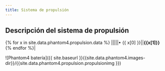 ```yaml
---
title: Sistema de propulsión
---
```


## Descripción del sistema de propulsión


{% for x in site.data.phantom4.propulsion.data %}
|||||• {{ x[0] }}||**{{x[1]}}**{% endfor %}|


![Phantom4 batería]({{ site.baseurl }}{{site.data.phantom4.images-dir}}/{{site.data.phantom4.propulsion.propulsionimg }})
